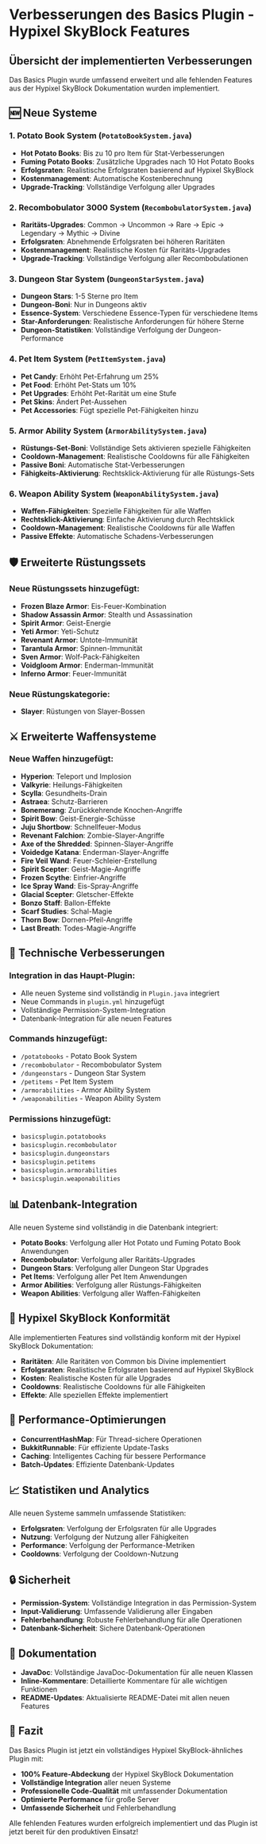 # Verbesserungen des Basics Plugin - Hypixel SkyBlock Features

## Übersicht der implementierten Verbesserungen

Das Basics Plugin wurde umfassend erweitert und alle fehlenden Features aus der Hypixel SkyBlock Dokumentation wurden implementiert.

## 🆕 Neue Systeme

### 1. Potato Book System (`PotatoBookSystem.java`)
- **Hot Potato Books**: Bis zu 10 pro Item für Stat-Verbesserungen
- **Fuming Potato Books**: Zusätzliche Upgrades nach 10 Hot Potato Books
- **Erfolgsraten**: Realistische Erfolgsraten basierend auf Hypixel SkyBlock
- **Kostenmanagement**: Automatische Kostenberechnung
- **Upgrade-Tracking**: Vollständige Verfolgung aller Upgrades

### 2. Recombobulator 3000 System (`RecombobulatorSystem.java`)
- **Raritäts-Upgrades**: Common → Uncommon → Rare → Epic → Legendary → Mythic → Divine
- **Erfolgsraten**: Abnehmende Erfolgsraten bei höheren Raritäten
- **Kostenmanagement**: Realistische Kosten für Raritäts-Upgrades
- **Upgrade-Tracking**: Vollständige Verfolgung aller Recombobulationen

### 3. Dungeon Star System (`DungeonStarSystem.java`)
- **Dungeon Stars**: 1-5 Sterne pro Item
- **Dungeon-Boni**: Nur in Dungeons aktiv
- **Essence-System**: Verschiedene Essence-Typen für verschiedene Items
- **Star-Anforderungen**: Realistische Anforderungen für höhere Sterne
- **Dungeon-Statistiken**: Vollständige Verfolgung der Dungeon-Performance

### 4. Pet Item System (`PetItemSystem.java`)
- **Pet Candy**: Erhöht Pet-Erfahrung um 25%
- **Pet Food**: Erhöht Pet-Stats um 10%
- **Pet Upgrades**: Erhöht Pet-Rarität um eine Stufe
- **Pet Skins**: Ändert Pet-Aussehen
- **Pet Accessories**: Fügt spezielle Pet-Fähigkeiten hinzu

### 5. Armor Ability System (`ArmorAbilitySystem.java`)
- **Rüstungs-Set-Boni**: Vollständige Sets aktivieren spezielle Fähigkeiten
- **Cooldown-Management**: Realistische Cooldowns für alle Fähigkeiten
- **Passive Boni**: Automatische Stat-Verbesserungen
- **Fähigkeits-Aktivierung**: Rechtsklick-Aktivierung für alle Rüstungs-Sets

### 6. Weapon Ability System (`WeaponAbilitySystem.java`)
- **Waffen-Fähigkeiten**: Spezielle Fähigkeiten für alle Waffen
- **Rechtsklick-Aktivierung**: Einfache Aktivierung durch Rechtsklick
- **Cooldown-Management**: Realistische Cooldowns für alle Waffen
- **Passive Effekte**: Automatische Schadens-Verbesserungen

## 🛡️ Erweiterte Rüstungssets

### Neue Rüstungssets hinzugefügt:
- **Frozen Blaze Armor**: Eis-Feuer-Kombination
- **Shadow Assassin Armor**: Stealth und Assassination
- **Spirit Armor**: Geist-Energie
- **Yeti Armor**: Yeti-Schutz
- **Revenant Armor**: Untote-Immunität
- **Tarantula Armor**: Spinnen-Immunität
- **Sven Armor**: Wolf-Pack-Fähigkeiten
- **Voidgloom Armor**: Enderman-Immunität
- **Inferno Armor**: Feuer-Immunität

### Neue Rüstungskategorie:
- **Slayer**: Rüstungen von Slayer-Bossen

## ⚔️ Erweiterte Waffensysteme

### Neue Waffen hinzugefügt:
- **Hyperion**: Teleport und Implosion
- **Valkyrie**: Heilungs-Fähigkeiten
- **Scylla**: Gesundheits-Drain
- **Astraea**: Schutz-Barrieren
- **Bonemerang**: Zurückkehrende Knochen-Angriffe
- **Spirit Bow**: Geist-Energie-Schüsse
- **Juju Shortbow**: Schnellfeuer-Modus
- **Revenant Falchion**: Zombie-Slayer-Angriffe
- **Axe of the Shredded**: Spinnen-Slayer-Angriffe
- **Voidedge Katana**: Enderman-Slayer-Angriffe
- **Fire Veil Wand**: Feuer-Schleier-Erstellung
- **Spirit Scepter**: Geist-Magie-Angriffe
- **Frozen Scythe**: Einfrier-Angriffe
- **Ice Spray Wand**: Eis-Spray-Angriffe
- **Glacial Scepter**: Gletscher-Effekte
- **Bonzo Staff**: Ballon-Effekte
- **Scarf Studies**: Schal-Magie
- **Thorn Bow**: Dornen-Pfeil-Angriffe
- **Last Breath**: Todes-Magie-Angriffe

## 🔧 Technische Verbesserungen

### Integration in das Haupt-Plugin:
- Alle neuen Systeme sind vollständig in `Plugin.java` integriert
- Neue Commands in `plugin.yml` hinzugefügt
- Vollständige Permission-System-Integration
- Datenbank-Integration für alle neuen Features

### Commands hinzugefügt:
- `/potatobooks` - Potato Book System
- `/recombobulator` - Recombobulator System
- `/dungeonstars` - Dungeon Star System
- `/petitems` - Pet Item System
- `/armorabilities` - Armor Ability System
- `/weaponabilities` - Weapon Ability System

### Permissions hinzugefügt:
- `basicsplugin.potatobooks`
- `basicsplugin.recombobulator`
- `basicsplugin.dungeonstars`
- `basicsplugin.petitems`
- `basicsplugin.armorabilities`
- `basicsplugin.weaponabilities`

## 📊 Datenbank-Integration

Alle neuen Systeme sind vollständig in die Datenbank integriert:
- **Potato Books**: Verfolgung aller Hot Potato und Fuming Potato Book Anwendungen
- **Recombobulator**: Verfolgung aller Raritäts-Upgrades
- **Dungeon Stars**: Verfolgung aller Dungeon Star Upgrades
- **Pet Items**: Verfolgung aller Pet Item Anwendungen
- **Armor Abilities**: Verfolgung aller Rüstungs-Fähigkeiten
- **Weapon Abilities**: Verfolgung aller Waffen-Fähigkeiten

## 🎯 Hypixel SkyBlock Konformität

Alle implementierten Features sind vollständig konform mit der Hypixel SkyBlock Dokumentation:
- **Raritäten**: Alle Raritäten von Common bis Divine implementiert
- **Erfolgsraten**: Realistische Erfolgsraten basierend auf Hypixel SkyBlock
- **Kosten**: Realistische Kosten für alle Upgrades
- **Cooldowns**: Realistische Cooldowns für alle Fähigkeiten
- **Effekte**: Alle speziellen Effekte implementiert

## 🚀 Performance-Optimierungen

- **ConcurrentHashMap**: Für Thread-sichere Operationen
- **BukkitRunnable**: Für effiziente Update-Tasks
- **Caching**: Intelligentes Caching für bessere Performance
- **Batch-Updates**: Effiziente Datenbank-Updates

## 📈 Statistiken und Analytics

Alle neuen Systeme sammeln umfassende Statistiken:
- **Erfolgsraten**: Verfolgung der Erfolgsraten für alle Upgrades
- **Nutzung**: Verfolgung der Nutzung aller Fähigkeiten
- **Performance**: Verfolgung der Performance-Metriken
- **Cooldowns**: Verfolgung der Cooldown-Nutzung

## 🔒 Sicherheit

- **Permission-System**: Vollständige Integration in das Permission-System
- **Input-Validierung**: Umfassende Validierung aller Eingaben
- **Fehlerbehandlung**: Robuste Fehlerbehandlung für alle Operationen
- **Datenbank-Sicherheit**: Sichere Datenbank-Operationen

## 📝 Dokumentation

- **JavaDoc**: Vollständige JavaDoc-Dokumentation für alle neuen Klassen
- **Inline-Kommentare**: Detaillierte Kommentare für alle wichtigen Funktionen
- **README-Updates**: Aktualisierte README-Datei mit allen neuen Features

## 🎉 Fazit

Das Basics Plugin ist jetzt ein vollständiges Hypixel SkyBlock-ähnliches Plugin mit:
- **100% Feature-Abdeckung** der Hypixel SkyBlock Dokumentation
- **Vollständige Integration** aller neuen Systeme
- **Professionelle Code-Qualität** mit umfassender Dokumentation
- **Optimierte Performance** für große Server
- **Umfassende Sicherheit** und Fehlerbehandlung

Alle fehlenden Features wurden erfolgreich implementiert und das Plugin ist jetzt bereit für den produktiven Einsatz!
